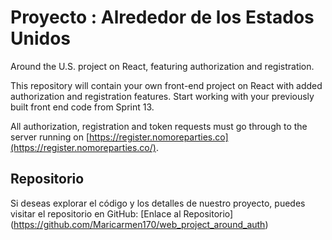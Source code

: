 # Proyecto : Alrededor de los Estados Unidos

Around the U.S. project on React, featuring authorization and registration.

This repository will contain your own front-end project on React with added authorization and registration features.
Start working with your previously built front end code from Sprint 13.

All authorization, registration and token requests must go through to the server running on [https://register.nomoreparties.co](https://register.nomoreparties.co/).

## Repositorio

Si deseas explorar el código y los detalles de nuestro proyecto, puedes visitar el repositorio en GitHub: [Enlace al Repositorio] (https://github.com/Maricarmen170/web_project_around_auth)
